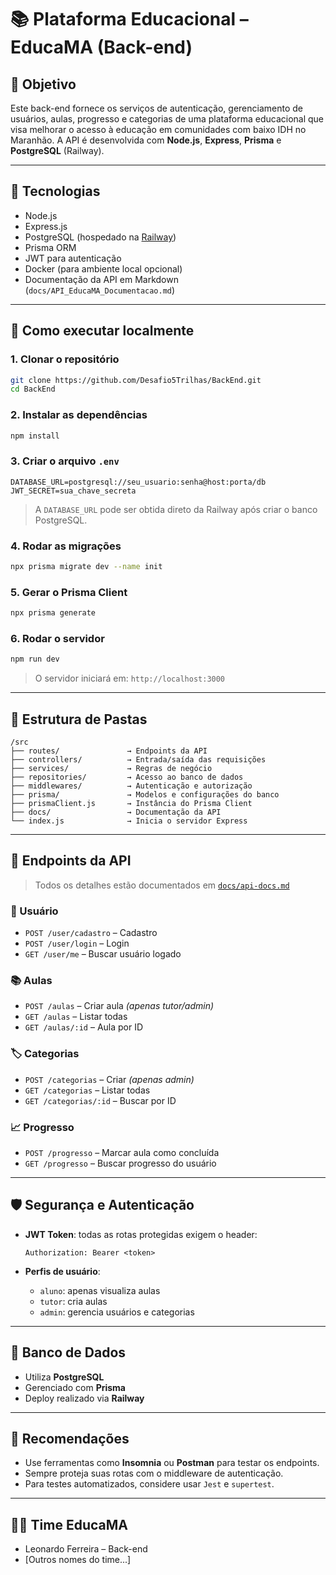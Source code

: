 
# 📚 Plataforma Educacional – EducaMA (Back-end)

## 🎯 Objetivo

Este back-end fornece os serviços de autenticação, gerenciamento de usuários, aulas, progresso e categorias de uma plataforma educacional que visa melhorar o acesso à educação em comunidades com baixo IDH no Maranhão. A API é desenvolvida com **Node.js**, **Express**, **Prisma** e **PostgreSQL** (Railway).

---

## 🚀 Tecnologias

- Node.js
- Express.js
- PostgreSQL (hospedado na [Railway](https://railway.com))
- Prisma ORM
- JWT para autenticação
- Docker (para ambiente local opcional)
- Documentação da API em Markdown (`docs/API_EducaMA_Documentacao.md`)

---

## 🏁 Como executar localmente

### 1. Clonar o repositório

```bash
git clone https://github.com/Desafio5Trilhas/BackEnd.git
cd BackEnd
```

### 2. Instalar as dependências

```bash
npm install
```

### 3. Criar o arquivo `.env`

```env
DATABASE_URL=postgresql://seu_usuario:senha@host:porta/db
JWT_SECRET=sua_chave_secreta
```

> A `DATABASE_URL` pode ser obtida direto da Railway após criar o banco PostgreSQL.

### 4. Rodar as migrações

```bash
npx prisma migrate dev --name init
```

### 5. Gerar o Prisma Client

```bash
npx prisma generate
```

### 6. Rodar o servidor

```bash
npm run dev
```

> O servidor iniciará em: `http://localhost:3000`

---

## 🔧 Estrutura de Pastas

```plaintext
/src
├── routes/               → Endpoints da API
├── controllers/          → Entrada/saída das requisições
├── services/             → Regras de negócio
├── repositories/         → Acesso ao banco de dados
├── middlewares/          → Autenticação e autorização
├── prisma/               → Modelos e configurações do banco
├── prismaClient.js       → Instância do Prisma Client
├── docs/                 → Documentação da API
└── index.js              → Inicia o servidor Express
```

---

## 📂 Endpoints da API

> Todos os detalhes estão documentados em [`docs/api-docs.md`](docs/api-docs.md)

### 👤 Usuário
- `POST /user/cadastro` – Cadastro
- `POST /user/login` – Login
- `GET /user/me` – Buscar usuário logado

### 📚 Aulas
- `POST /aulas` – Criar aula *(apenas tutor/admin)*
- `GET /aulas` – Listar todas
- `GET /aulas/:id` – Aula por ID

### 🏷️ Categorias
- `POST /categorias` – Criar *(apenas admin)*
- `GET /categorias` – Listar todas
- `GET /categorias/:id` – Buscar por ID

### 📈 Progresso
- `POST /progresso` – Marcar aula como concluída
- `GET /progresso` – Buscar progresso do usuário

---

## 🛡️ Segurança e Autenticação

- **JWT Token**: todas as rotas protegidas exigem o header:
  ```
  Authorization: Bearer <token>
  ```

- **Perfis de usuário**:
  - `aluno`: apenas visualiza aulas
  - `tutor`: cria aulas
  - `admin`: gerencia usuários e categorias

---

## 🐘 Banco de Dados

- Utiliza **PostgreSQL**
- Gerenciado com **Prisma**
- Deploy realizado via **Railway**

---

## 🧠 Recomendações

- Use ferramentas como **Insomnia** ou **Postman** para testar os endpoints.
- Sempre proteja suas rotas com o middleware de autenticação.
- Para testes automatizados, considere usar `Jest` e `supertest`.

---

## 🧑‍💻 Time EducaMA

- Leonardo Ferreira – Back-end
- [Outros nomes do time...]
